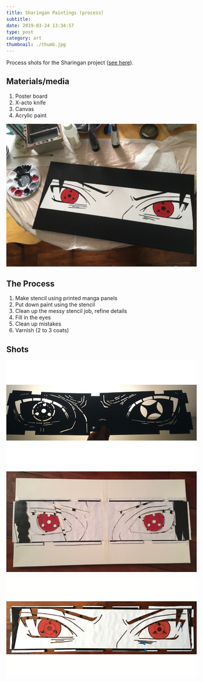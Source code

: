 ```yaml
---
title: Sharingan Paintings (process)
subtitle:
date: 2019-03-24 13:34:57
type: post
category: art
thumbnail: ./thumb.jpg
---
```


Process shots for the Sharingan project  <!-- more --> ([see here](../sharingan/)).

## Materials/media

1. Poster board
1. X-acto knife
1. Canvas
1. Acrylic paint

![yep yep yep](./sasuke-table.jpg "yep yep")

## The Process

1. Make stencil using printed manga panels
1. Put down paint using the stencil
1. Clean up the messy stencil job, refine details
1. Fill in the eyes
1. Clean up mistakes
1. Varnish (2 to 3 coats)

## Shots

![yep yep yep](./kakashi-process.gif "yep yep")

![yep yep yep](./itachi-process-2.gif "yep yep")

![yep yep yep](./sasuke-process.gif "yep yep")
